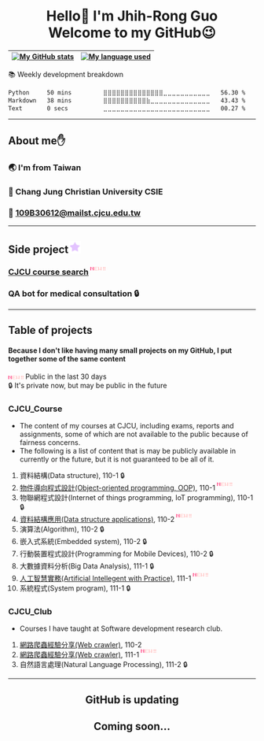 <h1 align="center">
  Hello👋 I'm Jhih-Rong Guo
  <br>
  Welcome to my GitHub😉
</h1>

<div align="center">
  
| <a href="https://github.com/Guo0911"><img src="https://github-readme-stats.vercel.app/api?username=Guo0911&show_icons=true&theme=radical&count_private=true&include_all_commits=true&hide=prs,issues" alt="My GitHub stats" height="195"></a> | <a href="https://github.com/Guo0911"><img src="https://github-readme-stats.vercel.app/api/top-langs/?username=Guo0911&layout=compact&langs_count=8&theme=radical&count_private=true" alt="My language used" height="195"></a> |
| ------------- | ------------- |
</div>




📚 Weekly development breakdown
<!--START_SECTION:waka-->

```
Python     50 mins         ⣿⣿⣿⣿⣿⣿⣿⣿⣿⣿⣿⣿⣿⣿⣀⣀⣀⣀⣀⣀⣀⣀⣀⣀⣀   56.30 %
Markdown   38 mins         ⣿⣿⣿⣿⣿⣿⣿⣿⣿⣿⣷⣀⣀⣀⣀⣀⣀⣀⣀⣀⣀⣀⣀⣀⣀   43.43 %
Text       0 secs          ⣀⣀⣀⣀⣀⣀⣀⣀⣀⣀⣀⣀⣀⣀⣀⣀⣀⣀⣀⣀⣀⣀⣀⣀⣀   00.27 %
```

<!--END_SECTION:waka-->


***

## About me✋

### 🌏 I'm from Taiwan

### 🏫 Chang Jung Christian University CSIE

### 📧 109B30612@mailst.cjcu.edu.tw

***

## Side project<img src="./README/Star.gif">

### [CJCU course search](https://rcai.cjcu.edu.tw/course/) <img src="./README/New.gif" align="top">

### QA bot for medical consultation 🔒

***

## Table of projects

#### Because I don't like having many small projects on my GitHub, I put together some of the same content

<img src="./README/New.gif"> Public in the last 30 days
<br>
🔒 It's private now, but may be public in the future

### CJCU_Course
* The content of my courses at CJCU, including exams, reports and assignments, some of which are not available to the public because of fairness concerns.
* The following is a list of content that is may be publicly available in currently or the future, but it is not guaranteed to be all of it.
1. 資料結構(Data structure), 110-1 🔒
2. [物件導向程式設計(Object-oriented programming, OOP)](https://github.com/Guo0911/CJCU_Course/tree/main/110-1/%E7%89%A9%E4%BB%B6%E5%B0%8E%E5%90%91%E7%A8%8B%E5%BC%8F%E8%A8%AD%E8%A8%88), 110-1 <img src="./README/New.gif" align="top">
3. 物聯網程式設計(Internet of things programming, IoT programming), 110-1 🔒
4. [資料結構應用(Data structure applications)](https://github.com/Guo0911/CJCU_Course/tree/main/110-2/%E8%B3%87%E6%96%99%E7%B5%90%E6%A7%8B%E6%87%89%E7%94%A8), 110-2 <img src="./README/New.gif" align="top">
5. 演算法(Algorithm), 110-2 🔒
6. 嵌入式系統(Embedded system), 110-2 🔒
7. 行動裝置程式設計(Programming for Mobile Devices), 110-2 🔒
8. 大數據資料分析(Big Data Analysis), 111-1 🔒
9. [人工智慧實務(Artificial Intellegent with Practice)](https://github.com/Guo0911/CJCU_Course/tree/main/111-1/%E4%BA%BA%E5%B7%A5%E6%99%BA%E6%85%A7%E5%AF%A6%E5%8B%99), 111-1 <img src="./README/New.gif" align="top">
10. 系統程式(System program), 111-1 🔒

### CJCU_Club
* Courses I have taught at Software development research club.
1. [網路爬蟲經驗分享(Web crawler)](https://github.com/Guo0911/CJCU_Club/tree/main/110-2/%E7%B6%B2%E8%B7%AF%E7%88%AC%E8%9F%B2%E7%B6%93%E9%A9%97%E5%88%86%E4%BA%AB), 110-2
2. [網路爬蟲經驗分享(Web crawler)](https://github.com/Guo0911/CJCU_Club/tree/main/111-1/%E7%B6%B2%E8%B7%AF%E7%88%AC%E8%9F%B2%E7%B6%93%E9%A9%97%E5%88%86%E4%BA%AB), 111-1 <img src="./README/New.gif" align="top">
3. 自然語言處理(Natural Language Processing), 111-2 🔒


***

<h2 align="center">GitHub is updating</h2>

<h2 align="center">Coming soon...</h2>
